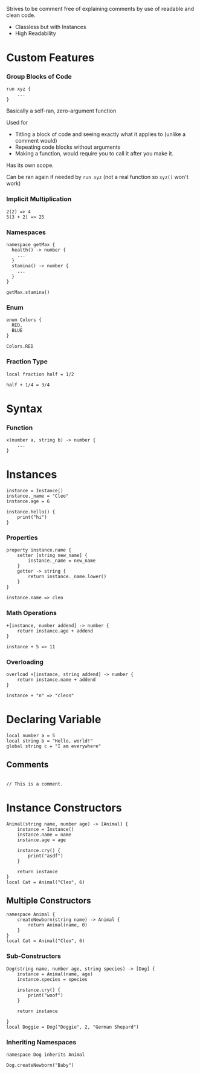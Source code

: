 Strives to be comment free of explaining comments by use of readable and clean code.

- Classless but with Instances
- High Readability

# Custom Features

### Group Blocks of Code

```
run xyz {
    ...
}
```

Basically a self-ran, zero-argument function

Used for

- Titling a block of code and seeing exactly what it applies to (unlike a comment would)
- Repeating code blocks without arguments
- Making a function, would require you to call it after you make it.

Has its own scope.

Can be ran again if needed by `run xyz` (not a real function so `xyz()` won't work)

### Implicit Multiplication

```
2(2) => 4
5(3 + 2) => 25
```

### Namespaces

```
namespace getMax {
  health() -> number {
    ...
  }
  stamina() -> number {
    ...
  }
}
```

```
getMax.stamina()
```

### Enum

```
enum Colors {
  RED,
  BLUE
}
```

```
Colors.RED
```

### Fraction Type

```
local fraction half = 1/2
```

```
half + 1/4 = 3/4
```

# Syntax

### Function

<!-- => [1, 2] Literals? -->

```
x(number a, string b) -> number {
    ...
}
```

# Instances

```
instance = Instance()
instance._name = "Cleo"
instance.age = 6

instance.hello() {
    print("hi")
}
```

### Properties

```
property instance.name {
    setter [string new_name] {
        instance._name = new_name
    }
    getter -> string {
        return instance._name.lower()
    }
}
```

```
instance.name => cleo
```

### Math Operations

```
+[instance, number addend] -> number {
    return instance.age + addend
}
```

```
instance + 5 => 11
```

### Overloading

```
overload +[instance, string addend] -> number {
    return instance.name + addend
}
```

```
instance + "n" => "cleon"
```

# Declaring Variable

```
local number a = 5
local string b = "Hello, world!"
global string c = "I am everywhere"

```

## Comments

```

// This is a comment.

```

# Instance Constructors

```
Animal(string name, number age) -> [Animal] {
    instance = Instance()
    instance.name = name
    instance.age = age

    instance.cry() {
        print("asdf")
    }

    return instance
}
local Cat = Animal("Cleo", 6)
```

## Multiple Constructors

<!--inherits namespace-->

```
namespace Animal {
    createNewborn(string name) -> Animal {
        return Animal(name, 0)
    }
}
local Cat = Animal("Cleo", 6)
```

### Sub-Constructors

```
Dog(string name, number age, string species) -> [Dog] {
    instance = Animal(name, age)
    instance.species = species

    instance.cry() {
        print("woof")
    }

    return instance

}
local Doggie = Dog("Doggie", 2, "German Shepard")
```

### Inheriting Namespaces

```
namespace Dog inherits Animal

Dog.createNewborn("Baby")
```
